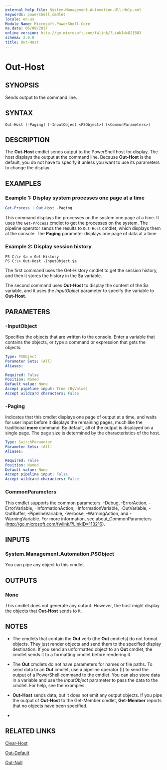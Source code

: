 ```yaml
---
external help file: System.Management.Automation.dll-Help.xml
keywords: powershell,cmdlet
locale: en-us
Module Name: Microsoft.PowerShell.Core
ms.date: 06/09/2017
online version: http://go.microsoft.com/fwlink/?LinkId=821503
schema: 2.0.0
title: Out-Host
---
```


# Out-Host

## SYNOPSIS
Sends output to the command line.

## SYNTAX

```
Out-Host [-Paging] [-InputObject <PSObject>] [<CommonParameters>]
```

## DESCRIPTION
The **Out-Host** cmdlet sends output to the PowerShell host for display.
The host displays the output at the command line.
Because **Out-Host** is the default, you do not have to specify it unless you want to use its parameters to change the display.

## EXAMPLES

### Example 1: Display system processes one page at a time
```powershell
Get-Process | Out-Host -Paging
```

This command displays the processes on the system one page at a time.
It uses the `Get-Process` cmdlet to get the processes on the system.
The pipeline operator sends the results to `Out-Host` cmdlet, which displays them at the console.
The **Paging** parameter displays one page of data at a time.

### Example 2: Display session history
```
PS C:\> $a = Get-History
PS C:\> Out-Host -InputObject $a
```

The first command uses the Get-History cmdlet to get the session history, and then it stores the history in the $a variable.

The second command uses **Out-Host** to display the content of the $a variable, and it uses the *InputObject* parameter to specify the variable to **Out-Host**.

## PARAMETERS

### -InputObject
Specifies the objects that are written to the console.
Enter a variable that contains the objects, or type a command or expression that gets the objects.

```yaml
Type: PSObject
Parameter Sets: (All)
Aliases:

Required: False
Position: Named
Default value: None
Accept pipeline input: True (ByValue)
Accept wildcard characters: False
```

### -Paging
Indicates that this cmdlet displays one page of output at a time, and waits for user input before it displays the remaining pages, much like the traditional **more** command.
By default, all of the output is displayed on a single page.
The page size is determined by the characteristics of the host.

```yaml
Type: SwitchParameter
Parameter Sets: (All)
Aliases:

Required: False
Position: Named
Default value: None
Accept pipeline input: False
Accept wildcard characters: False
```

### CommonParameters
This cmdlet supports the common parameters: -Debug, -ErrorAction, -ErrorVariable, -InformationAction, -InformationVariable, -OutVariable, -OutBuffer, -PipelineVariable, -Verbose, -WarningAction, and -WarningVariable. For more information, see about_CommonParameters (http://go.microsoft.com/fwlink/?LinkID=113216).

## INPUTS

### System.Management.Automation.PSObject
You can pipe any object to this cmdlet.

## OUTPUTS

### None
This cmdlet does not generate any output.
However, the host might display the objects that **Out-Host** sends to it.

## NOTES
* The cmdlets that contain the **Out** verb (the **Out** cmdlets) do not format objects. They just render objects and send them to the specified display destination. If you send an unformatted object to an **Out** cmdlet, the cmdlet sends it to a formatting cmdlet before rendering it.
* The **Out** cmdlets do not have parameters for names or file paths. To send data to an **Out** cmdlet, use a pipeline operator (|) to send the output of a PowerShell command to the cmdlet. You can also store data in a variable and use the *InputObject* parameter to pass the data to the cmdlet. For help, see the examples.
* **Out-Host** sends data, but it does not emit any output objects. If you pipe the output of **Out-Host** to the Get-Member cmdlet, **Get-Member** reports that no objects have been specified.

*

## RELATED LINKS

[Clear-Host](clear-host.md)

[Out-Default](Out-Default.md)

[Out-Null](Out-Null.md)